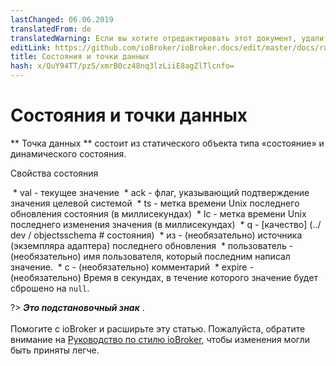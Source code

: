 ```yaml
---
lastChanged: 06.06.2019
translatedFrom: de
translatedWarning: Если вы хотите отредактировать этот документ, удалите поле «translationFrom», в противном случае этот документ будет снова автоматически переведен
editLink: https://github.com/ioBroker/ioBroker.docs/edit/master/docs/ru/basics/states.md
title: Состояния и точки данных
hash: x/QuY94TT/pzS/xmrB0cz48nq3lzLiiE8agZlTlcnfo=
---
```

# Состояния и точки данных
** Точка данных ** состоит из статического объекта типа «состояние» и динамического состояния.

Свойства состояния

 * val - текущее значение
 * ack - флаг, указывающий подтверждение значения целевой системой
 * ts - метка времени Unix последнего обновления состояния (в миллисекундах)
 * lc - метка времени Unix последнего изменения значения (в миллисекундах)
 * q - [качество] (../ dev / objectsschema # состояния)
 * из - (необязательно) источника (экземпляра адаптера) последнего обновления
 * пользователь - (необязательно) имя пользователя, который последним написал значение.
 * c - (необязательно) комментарий
 * expire - (необязательно) Время в секундах, в течение которого значение будет сброшено на `null`.

?> ***Это подстановочный знак*** . <br><br> Помогите с ioBroker и расширьте эту статью. Пожалуйста, обратите внимание на [Руководство по стилю ioBroker](community/styleguidedoc), чтобы изменения могли быть приняты легче.